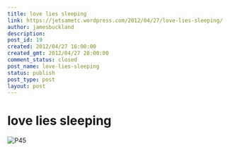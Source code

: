 ```yaml
---
title: love lies sleeping
link: https://jetsametc.wordpress.com/2012/04/27/love-lies-sleeping/
author: jamesbuckland
description: 
post_id: 19
created: 2012/04/27 16:00:00
created_gmt: 2012/04/27 20:00:00
comment_status: closed
post_name: love-lies-sleeping
status: publish
post_type: post
layout: post
---
```


# love lies sleeping

![P45](http://jetsametc.files.wordpress.com/2012/05/p45-scaled1000.jpg?w=300)